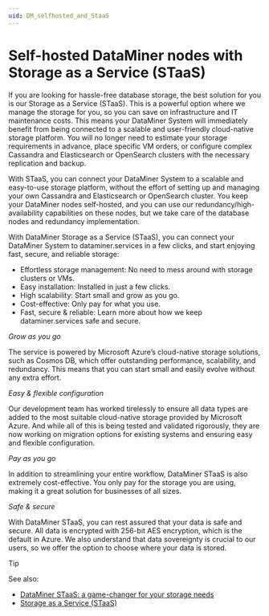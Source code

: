 ```yaml
---
uid: DM_selfhosted_and_StaaS
---
```


# Self-hosted DataMiner nodes with Storage as a Service (STaaS)

If you are looking for hassle-free database storage, the best solution for you is our Storage as a Service (STaaS). This is a powerful option where we manage the storage for you, so you can save on infrastructure and IT maintenance costs. This means your DataMiner System will immediately benefit from being connected to a scalable and user-friendly cloud-native storage platform. You will no longer need to estimate your storage requirements in advance, place specific VM orders, or configure complex Cassandra and Elasticsearch or OpenSearch clusters with the necessary replication and backup.

With STaaS, you can connect your DataMiner System to a scalable and easy-to-use storage platform, without the effort of setting up and managing your own Cassandra and Elasticsearch or OpenSearch cluster. You keep your DataMiner nodes self-hosted, and you can use our redundancy/high-availability capabilities on these nodes, but we take care of the database nodes and redundancy implementation.

With DataMiner Storage as a Service (STaaS), you can connect your DataMiner System to dataminer.services in a few clicks, and start enjoying fast, secure, and reliable storage:

- Effortless storage management: No need to mess around with storage clusters or VMs.
- Easy installation: Installed in just a few clicks.
- High scalability: Start small and grow as you go.
- Cost-effective: Only pay for what you use.
- Fast, secure & reliable: Learn more about how we keep dataminer.services safe and secure.

*Grow as you go*

The service is powered by Microsoft Azure’s cloud-native storage solutions, such as Cosmos DB, which offer outstanding performance, scalability, and redundancy. This means that you can start small and easily evolve without any extra effort.

*Easy & flexible configuration*

Our development team has worked tirelessly to ensure all data types are added to the most suitable cloud-native storage provided by Microsoft Azure. And while all of this is being tested and validated rigorously, they are now working on migration options for existing systems and ensuring easy and flexible configuration.

*Pay as you go*

In addition to streamlining your entire workflow, DataMiner STaaS is also extremely cost-effective. You only pay for the storage you are using, making it a great solution for businesses of all sizes.

*Safe & secure*

With DataMiner STaaS, you can rest assured that your data is safe and secure. All data is encrypted with 256-bit AES encryption, which is the default in Azure. We also understand that data sovereignty is crucial to our users, so we offer the option to choose where your data is stored.

> [!TIP]
> See also:
>
> - [DataMiner STaaS: a game-changer for your storage needs](https://community.dataminer.services/dataminer-staas-a-game-changer-for-your-storage-needs/)
> - [Storage as a Service (STaaS)](xref:STaaS)
